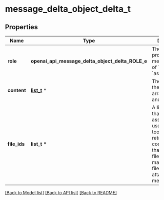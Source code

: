 # message_delta_object_delta_t

## Properties
Name | Type | Description | Notes
------------ | ------------- | ------------- | -------------
**role** | **openai_api_message_delta_object_delta_ROLE_e** | The entity that produced the message. One of &#x60;user&#x60; or &#x60;assistant&#x60;. | [optional] 
**content** | [**list_t**](message_delta_object_delta_content_inner.md) \* | The content of the message in array of text and/or images. | [optional] 
**file_ids** | **list_t \*** | A list of [file](/docs/api-reference/files) IDs that the assistant should use. Useful for tools like retrieval and code_interpreter that can access files. A maximum of 10 files can be attached to a message. | [optional] 

[[Back to Model list]](../README.md#documentation-for-models) [[Back to API list]](../README.md#documentation-for-api-endpoints) [[Back to README]](../README.md)


